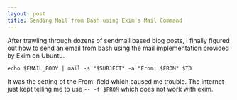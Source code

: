 ```yaml
---
layout: post
title: Sending Mail from Bash using Exim's Mail Command
---
```


After trawling through dozens of sendmail based blog posts, I finally figured out how to send an email from bash using the mail implementation provided by Exim on Ubuntu.

    echo $EMAIL_BODY | mail -s "$SUBJECT" -a "From: $FROM" $TO

It was the setting of the From: field which caused me trouble.  The internet just kept telling me to use <code>-- -f $FROM</code> which does not work with exim.
